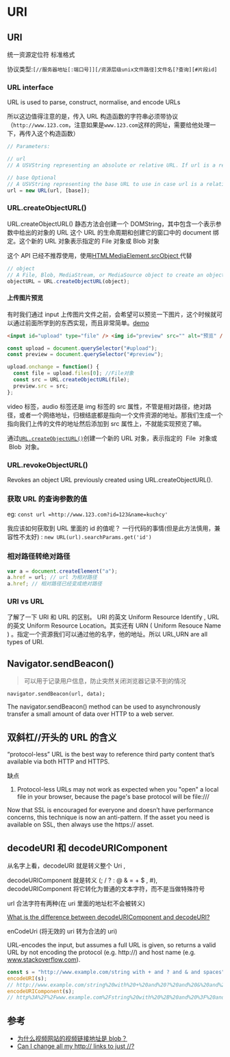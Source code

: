 # URI

## URI

统一资源定位符 标准格式

协议类型:`[//服务器地址[:端口号]][/资源层级unix文件路径]文件名[?查询][#片段id]`

### URL interface

URL is used to parse, construct, normalise, and encode URLs

所以这边值得注意的是，传入 URL 构造函数的字符串必须带协议（`http://www.123.com`，注意如果是`www.123.com`这样的网址，需要给他处理一下，再传入这个构造函数）

```js
// Parameters:

// url
// A USVString representing an absolute or relative URL. If url is a relative URL, base is required, and will be used as the base URL. If url is an absolute URL, a given base will be ignored.

// base Optional
// A USVString representing the base URL to use in case url is a relative URL. If not specified, it defaults to ''.
url = new URL(url, [base]);
```

### URL.createObjectURL()

URL.createObjectURL() 静态方法会创建一个 DOMString，其中包含一个表示参数中给出的对象的 URL
这个 URL 的生命周期和创建它的窗口中的 document 绑定。这个新的 URL 对象表示指定的 File 对象或 Blob 对象

这个 API 已经不推荐使用，使用[HTMLMediaElement.srcObject
](https://developer.mozilla.org/en-US/docs/Web/API/HTMLMediaElement/srcObject)代替

```js
// object
// A File, Blob, MediaStream, or MediaSource object to create an object URL for.
objectURL = URL.createObjectURL(object);
```

#### 上传图片预览

有时我们通过 input 上传图片文件之前，会希望可以预览一下图片，这个时候就可以通过前面所学到的东西实现，而且非常简单。[demo](https://developer.mozilla.org/en-US/docs/Web/API/File/Using_files_from_web_applications#Example_Using_object_URLs_to_display_images)

```html
<input id="upload" type="file" /> <img id="preview" src="" alt="预览" />
```

```js
const upload = document.querySelector("#upload");
const preview = document.querySelector("#preview");

upload.onchange = function() {
  const file = upload.files[0]; //File对象
  const src = URL.createObjectURL(file);
  preview.src = src;
};
```

video 标签，audio 标签还是 img 标签的 src 属性，不管是相对路径，绝对路径，或者一个网络地址，归根结底都是指向一个文件资源的地址。那我们生成一个指向我们上传的文件的地址然后添加到 src 属性上，不就能实现预览了嘛。

通过[`URL.createObjectURL()`](https://developer.mozilla.org/zh-CN/docs/Web/API/URL/createObjectURL)创建一个新的 URL 对象，表示指定的  File  对象或  Blob  对象。

### URL.revokeObjectURL()

Revokes an object URL previously created using URL.createObjectURL().

### 获取 URL 的查询参数的值

eg: `const url =http://www.123.com?id=123&name=kuchcy'`

我应该如何获取到 URL 里面的 id 的值呢？
一行代码的事情(但是此方法慎用，兼容性不太好) :
`new URL(url).searchParams.get('id')`

### 相对路径转绝对路径

```js
var a = document.createElement("a");
a.href = url; // url 为相对路径
a.href; // 相对路径已经变成绝对路径
```

### URI vs URL

了解了一下 URI 和 URL 的区别。
URI 的英文 Uniform Resource Identify , URL 的英文 Uniform Resource Location。其实还有 URN ( Uniform Resouce Name ) 。指定一个资源我们可以通过他的名字，他的地址。所以 URL,URN are all types of URI.

## Navigator.sendBeacon()

> 可以用于记录用户信息，防止突然关闭浏览器记录不到的情况

`navigator.sendBeacon(url, data);`

The navigator.sendBeacon() method can be used to asynchronously transfer a small amount of data over HTTP to a web server.

## 双斜杠//开头的 URL 的含义

“protocol-less” URL is the best way to reference third party content that’s available via both HTTP and HTTPS.

缺点

1. Protocol-less URLs may not work as expected when you "open" a local file in your browser, because the page's base protocol will be file:///

Now that SSL is encouraged for everyone and doesn’t have performance concerns, this technique is now an anti-pattern. If the asset you need is available on SSL, then always use the https:// asset.

## decodeURI 和 decodeURIComponent

从名字上看，decodeURI 就是转义整个 Uri ,

decodeURIComponent 就是转义 (; / ? : @ & = + \$ , #), decodeURIComponent 将它转化为普通的文本字符，而不是当做特殊符号

url 合法字符有两种(在 uri 里面的地址栏不会被转义)

[What is the difference between decodeURIComponent and decodeURI?](https://stackoverflow.com/questions/747641/what-is-the-difference-between-decodeuricomponent-and-decodeuri)

enCodeUri (将无效的 uri 转为合法的 uri)

URL-encodes the input, but assumes a full URL is given, so returns a valid URL by not encoding the protocol (e.g. http://) and host name (e.g. www.stackoverflow.com).

```js
const s = "http://www.example.com/string with + and ? and & and spaces";
encodeURI(s);
// http://www.example.com/string%20with%20+%20and%20?%20and%20&%20and%20spaces
encodeURIComponent(s);
// http%3A%2F%2Fwww.example.com%2Fstring%20with%20%2B%20and%20%3F%20and%20%26%20and%20spaces
```

## 参考

- [为什么视频网站的视频链接地址是 blob？](https://juejin.im/post/5d1ea7a8e51d454fd8057bea)
- [Can I change all my http:// links to just //?](https://stackoverflow.com/questions/4831741/can-i-change-all-my-http-links-to-just)
